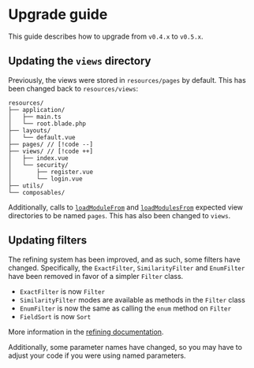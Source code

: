 # Upgrade guide

<div class="preface">
This guide describes how to upgrade from <code>v0.4.x</code> to <code>v0.5.x</code>.
</div>

## Updating the `views` directory <impact-header impact="high" />

Previously, the views were stored in `resources/pages` by default. This has been changed back to `resources/views`:

```
resources/
├── application/
│   ├── main.ts
│   └── root.blade.php
├── layouts/
│   └── default.vue
├── pages/ // [!code --]
├── views/ // [!code ++]
│   ├── index.vue
│   └── security/
│       ├── register.vue
│       └── login.vue
├── utils/
└── composables/
```

Additionally, calls to [`loadModuleFrom`](../../api/laravel/hybridly.md#loadmodulefrom) and [`loadModulesFrom`](../../api/laravel/hybridly.md#loadmodulesfrom) expected view directories to be named `pages`. This has also been changed to `views`.

## Updating filters <impact-header impact="medium" />
  
The refining system has been improved, and as such, some filters have changed. Specifically, the `ExactFilter`, `SimilarityFilter` and `EnumFilter` have been removed in favor of a simpler `Filter` class.

- `ExactFilter` is now `Filter`
- `SimilarityFilter` modes are available as methods in the `Filter` class
- `EnumFilter` is now the same as calling the `enum` method on `Filter`
- `FieldSort` is now `Sort`

More information in the [refining documentation](../refining.md#filter).

Additionally, some parameter names have changed, so you may have to adjust your code if you were using named parameters.
